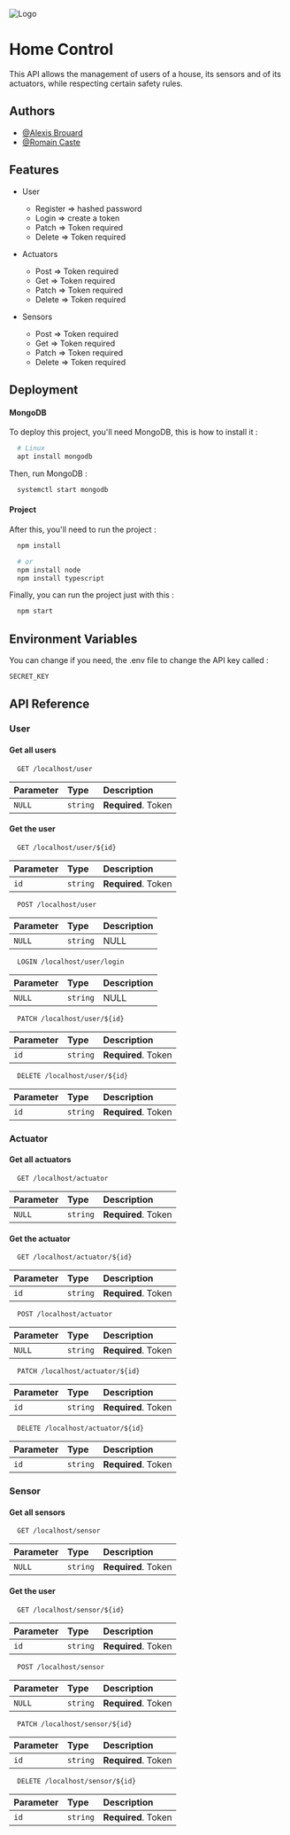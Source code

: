 
![Logo](https://images.viblo.asia/f8d4357a-1d85-49a4-9f3d-b849aefde820.png)


# Home Control

This API allows the management of users of a house, its sensors and
of its actuators, while respecting certain safety rules.


## Authors

- [@Alexis Brouard](https://www.github.com/alexisbrouard)
- [@Romain Caste](https://github.com/romaing18)


## Features

- User
  - Register => hashed password
  - Login    => create a token
  - Patch    => Token required
  - Delete   => Token required

- Actuators
  - Post => Token required
  - Get => Token required
  - Patch => Token required
  - Delete => Token required

- Sensors
  - Post => Token required
  - Get => Token required
  - Patch => Token required
  - Delete => Token required

## Deployment

#### MongoDB

To deploy this project, you'll need MongoDB, this is how to install it :
```bash
  # Linux
  apt install mongodb
```
Then, run MongoDB :
```bash
  systemctl start mongodb
```

#### Project

After this, you'll need to run the project :

```bash
  npm install

  # or
  npm install node
  npm install typescript
```
Finally, you can run the project just with this :

```bash
  npm start
```


## Environment Variables

You can change if you need, the .env file to change the API key called :

`SECRET_KEY`

## API Reference

### User

#### Get all users

```http
  GET /localhost/user
```

| Parameter | Type     | Description                |
| :-------- | :------- | :------------------------- |
| `NULL`    | `string` | **Required**. Token |

#### Get the user

```http
  GET /localhost/user/${id}
```

| Parameter | Type     | Description                       |
| :-------- | :------- | :-------------------------------- |
| `id`      | `string` | **Required**. Token       |

```http
  POST /localhost/user
```

| Parameter | Type     | Description                       |
| :-------- | :------- | :-------------------------------- |
| `NULL`      | `string` | NULL   |

```http
  LOGIN /localhost/user/login
```

| Parameter | Type     | Description                       |
| :-------- | :------- | :-------------------------------- |
| `NULL`      | `string` | NULL   |


```http
  PATCH /localhost/user/${id}
```

| Parameter | Type     | Description                       |
| :-------- | :------- | :-------------------------------- |
| `id`      | `string` | **Required**. Token     |

```http
  DELETE /localhost/user/${id}
```

| Parameter | Type     | Description                       |
| :-------- | :------- | :-------------------------------- |
| `id`      | `string` | **Required**. Token    |

### Actuator

#### Get all actuators

```http
  GET /localhost/actuator
```

| Parameter | Type     | Description                |
| :-------- | :------- | :------------------------- |
| `NULL`    | `string` | **Required**. Token |

#### Get the actuator

```http
  GET /localhost/actuator/${id}
```

| Parameter | Type     | Description                       |
| :-------- | :------- | :-------------------------------- |
| `id`      | `string` | **Required**. Token       |

```http
  POST /localhost/actuator
```

| Parameter | Type     | Description                       |
| :-------- | :------- | :-------------------------------- |
| `NULL`      | `string` | **Required**. Token       |

```http
  PATCH /localhost/actuator/${id}
```

| Parameter | Type     | Description                       |
| :-------- | :------- | :-------------------------------- |
| `id`      | `string` | **Required**. Token     |

```http
  DELETE /localhost/actuator/${id}
```

| Parameter | Type     | Description                       |
| :-------- | :------- | :-------------------------------- |
| `id`      | `string` | **Required**. Token    |

### Sensor

#### Get all sensors

```http
  GET /localhost/sensor
```

| Parameter | Type     | Description                |
| :-------- | :------- | :------------------------- |
| `NULL`    | `string` | **Required**. Token |

#### Get the user

```http
  GET /localhost/sensor/${id}
```

| Parameter | Type     | Description                       |
| :-------- | :------- | :-------------------------------- |
| `id`      | `string` | **Required**. Token       |

```http
  POST /localhost/sensor
```

| Parameter | Type     | Description                       |
| :-------- | :------- | :-------------------------------- |
| `NULL`      | `string` | **Required**. Token      |

```http
  PATCH /localhost/sensor/${id}
```

| Parameter | Type     | Description                       |
| :-------- | :------- | :-------------------------------- |
| `id`      | `string` | **Required**. Token     |

```http
  DELETE /localhost/sensor/${id}
```

| Parameter | Type     | Description                       |
| :-------- | :------- | :-------------------------------- |
| `id`      | `string` | **Required**. Token    |

